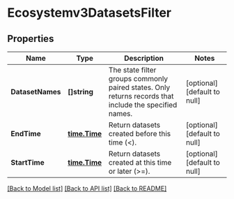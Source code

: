 # Ecosystemv3DatasetsFilter

## Properties
Name | Type | Description | Notes
------------ | ------------- | ------------- | -------------
**DatasetNames** | **[]string** | The state filter groups commonly paired states. Only returns records that include the specified names. | [optional] [default to null]
**EndTime** | [**time.Time**](time.Time.md) | Return datasets created before this time (&lt;). | [optional] [default to null]
**StartTime** | [**time.Time**](time.Time.md) | Return datasets created at this time or later (&gt;&#x3D;). | [optional] [default to null]

[[Back to Model list]](../README.md#documentation-for-models) [[Back to API list]](../README.md#documentation-for-api-endpoints) [[Back to README]](../README.md)


